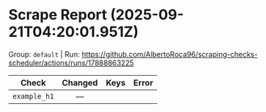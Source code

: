 # Scrape Report (2025-09-21T04:20:01.951Z)

Group: `default`  |  Run: https://github.com/AlbertoRoca96/scraping-checks-scheduler/actions/runs/17888863225

| Check | Changed | Keys | Error |
|---|:---:|:--|:--|
| `example_h1` | — |  |  |
